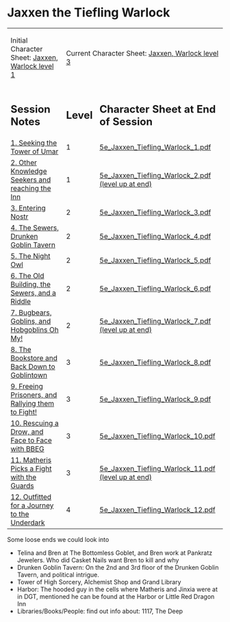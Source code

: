 # Jaxxen the Tiefling Warlock

<table width="100%" cellpadding="0" cellspacing="5">
<tr>
<td>
  <p>Initial Character Sheet: <a href="5e_Jaxxen_Tiefling_Warlock.pdf">Jaxxen, Warlock level 1</a></p>
</td>
<td colspan=2>
  <p>Current Character Sheet: <a href="5e_Jaxxen_Tiefling_Warlock_Current.pdf">Jaxxen, Warlock level 3</a></p>
</td>
</tr>
<tr>
<td><h2>Session Notes</h2></td>
<td><h2>Level</h2></td>
<td><h2>Character Sheet at End of Session</h2></td>
</tr>
<tr>
  <td><a href="session_01.md">1. Seeking the Tower of Umar</a></td>
  <td>1</td>
  <td><a href="5e_Jaxxen_Tiefling_Warlock_1.pdf">5e_Jaxxen_Tiefling_Warlock_1.pdf</a></td>
</tr>
<tr>
  <td><a href="session_02.md">2. Other Knowledge Seekers and reaching the Inn</a></td>
  <td>1</td>
  <td><a href="5e_Jaxxen_Tiefling_Warlock_2.pdf">5e_Jaxxen_Tiefling_Warlock_2.pdf (level up at end)</a></td>
</tr>
<tr>
  <td><a href="session_03.md">3. Entering Nostr</a></td>
  <td>2</td>
  <td><a href="5e_Jaxxen_Tiefling_Warlock_3.pdf">5e_Jaxxen_Tiefling_Warlock_3.pdf</a></td>
</tr>
<tr>
  <td><a href="session_04.md">4. The Sewers, Drunken Goblin Tavern</a></td>
  <td>2</td>
  <td><a href="5e_Jaxxen_Tiefling_Warlock_4.pdf">5e_Jaxxen_Tiefling_Warlock_4.pdf</a></td>
</tr>
<tr>
  <td><a href="session_05.md">5. The Night Owl</a></td>
  <td>2</td>
  <td><a href="5e_Jaxxen_Tiefling_Warlock_5.pdf">5e_Jaxxen_Tiefling_Warlock_5.pdf</a></td>
</tr>
<tr>
  <td><a href="session_06.md">6. The Old Building, the Sewers, and a Riddle</a></td>
  <td>2</td>
  <td><a href="5e_Jaxxen_Tiefling_Warlock_6.pdf">5e_Jaxxen_Tiefling_Warlock_6.pdf</a></td>
</tr>
<tr>
  <td><a href="session_07.md">7. Bugbears, Goblins, and Hobgoblins Oh My!</a></td>
  <td>2</td>
  <td><a href="5e_Jaxxen_Tiefling_Warlock_7.pdf">5e_Jaxxen_Tiefling_Warlock_7.pdf (level up at end)</a></td>
</tr>
<tr>
  <td><a href="session_08.md">8. The Bookstore and Back Down to Goblintown</a></td>
  <td>3</td>
  <td><a href="5e_Jaxxen_Tiefling_Warlock_8.pdf">5e_Jaxxen_Tiefling_Warlock_8.pdf</a></td>
</tr>
<tr>
  <td><a href="session_09.md">9. Freeing Prisoners, and Rallying them to Fight!</a></td>
  <td>3</td>
  <td><a href="5e_Jaxxen_Tiefling_Warlock_9.pdf">5e_Jaxxen_Tiefling_Warlock_9.pdf</a></td>
</tr>
<tr>
  <td><a href="session_10.md">10. Rescuing a Drow, and Face to Face with BBEG</a></td>
  <td>3</td>
  <td><a href="5e_Jaxxen_Tiefling_Warlock_10.pdf">5e_Jaxxen_Tiefling_Warlock_10.pdf</a></td>
</tr>
<tr>
  <td><a href="session_11.md">11. Matheris Picks a Fight with the Guards</a></td>
  <td>3</td>
  <td><a href="5e_Jaxxen_Tiefling_Warlock_11.pdf">5e_Jaxxen_Tiefling_Warlock_11.pdf (level up at end)</a></td>
</tr>
<tr>
  <td><a href="session_11.md">12. Outfitted for a Journey to the Underdark</a></td>
  <td>4</td>
  <td><a href="5e_Jaxxen_Tiefling_Warlock_12.pdf">5e_Jaxxen_Tiefling_Warlock_12.pdf</a></td>
</tr>
</table>

Some loose ends we could look into

- Telina and Bren at The Bottomless Goblet, and Bren work at Pankratz Jewelers. Who did Casket Nails want Bren to kill and why
- Drunken Goblin Tavern: On the 2nd and 3rd floor of the Drunken Goblin Tavern, and political intrigue.
- Tower of High Sorcery, Alchemist Shop and Grand Library
- Harbor: The hooded guy in the cells where Matheris and Jinxia were at in DGT, mentioned he can be found at the Harbor or Little Red Dragon Inn
- Libraries/Books/People: find out info about: 1117, The Deep
